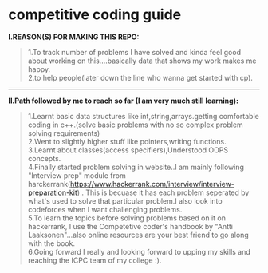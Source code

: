 # competitive coding guide

<b>I.REASON(S) FOR MAKING THIS REPO:</b><br>
>1.To track number of problems I have solved and kinda feel good about working on this....basically data that shows my work makes me happy.<br>
>2.to help people(later down the line who wanna get started with cp).<br>


<hr>


<b>II.Path followed by me to reach so far (I am very much still learning): </b><br>
>1.Learnt basic data structures like int,string,arrays.getting comfortable coding in c++.(solve basic problems with no so complex problem solving requirements)<br>
>2.Went to slightly higher stuff like pointers,writing functions.<br>
>3.Learnt about classes(access specifiers),Understood OOPS concepts.<br>
>4.Finally started problem solving in website..I am mainly following "Interview prep" module from harckerrank(https://www.hackerrank.com/interview/interview-preparation-kit) . This is becuase it has each problem seperated by what's used to solve that particular problem.I also look into codeforces when I want challenging problems.<br>
>5.To learn the topics before solving problems based on it on hackerrank, I use the Competetive coder's handbook by "Antti Laaksonen"...also online resources are your best friend to go along with the book.<br>
>6.Going forward I really and looking forward to upping my skills and reaching the ICPC team of my college :).<br>

